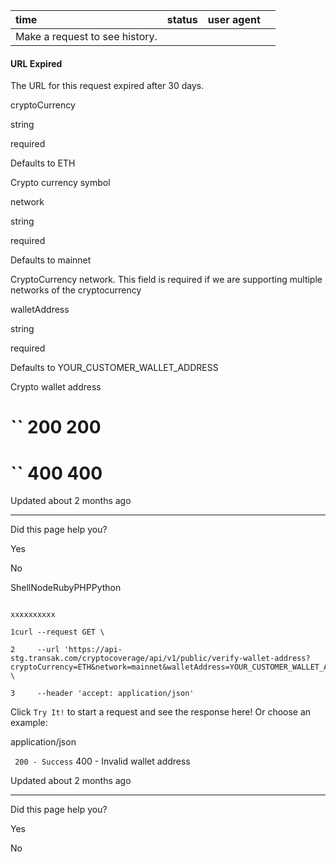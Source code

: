 | time | status | user agent |  |
| :-- | :-- | :-- | :-- |
| Make a request to see history. |

#### URL Expired

The URL for this request expired after 30 days.

cryptoCurrency

string

required

Defaults to ETH

Crypto currency symbol

network

string

required

Defaults to mainnet

CryptoCurrency network. This field is required if we are supporting multiple networks of the cryptocurrency

walletAddress

string

required

Defaults to YOUR\_CUSTOMER\_WALLET\_ADDRESS

Crypto wallet address

# `` 200      200

# `` 400      400

Updated about 2 months ago

* * *

Did this page help you?

Yes

No

ShellNodeRubyPHPPython

```

xxxxxxxxxx

1curl --request GET \

2     --url 'https://api-stg.transak.com/cryptocoverage/api/v1/public/verify-wallet-address?cryptoCurrency=ETH&network=mainnet&walletAddress=YOUR_CUSTOMER_WALLET_ADDRESS' \

3     --header 'accept: application/json'

```

Click `Try It!` to start a request and see the response here! Or choose an example:

application/json

`` 200 - Success`` 400 - Invalid wallet address

Updated about 2 months ago

* * *

Did this page help you?

Yes

No
